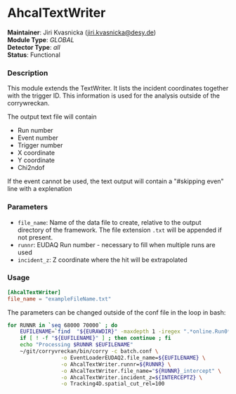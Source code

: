 # AhcalTextWriter
**Maintainer**: Jiri Kvasnicka (<jiri.kvasnicka@desy.de>)  
**Module Type**: *GLOBAL*  
**Detector Type**: *all*  
**Status**: Functional

### Description
This module extends the TextWriter. It lists the incident coordinates together with the trigger ID. This information is used for the analysis outside of the corrywreckan.

The output text file will contain
* Run number
* Event number
* Trigger number
* X coordinate
* Y coordinate
* Chi2ndof

If the event cannot be used, the text output will contain a "#skipping even" line with a explenation

### Parameters
* `file_name`:  Name of the data file to create, relative to the output directory of the framework. The file extension `.txt` will be appended if not present.
* `runnr`: EUDAQ Run number - necessary to fill when multiple runs are used
* `incident_z`: Z coordinate where the hit will be extrapolated
### Usage
```toml
[AhcalTextWriter]
file_name = "exampleFileName.txt"
```

The parameters can be changed outside of the conf file in the loop in bash:
```bash
for RUNNR in `seq 68000 70000` ; do
    EUFILENAME=`find  "${EURAWDIR}" -maxdepth 1 -iregex ".*online.Run0*${RUNNR}.*raw"`
    if [ ! -f "${EUFILENAME}" ] ; then continue ; fi
    echo "Processing $RUNNR $EUFILENAME"
    ~/git/corryvreckan/bin/corry -c batch.conf \
				 -o EventLoaderEUDAQ2.file_name=${EUFILENAME} \
				 -o AhcalTextWriter.runnr=${RUNNR} \
				 -o AhcalTextWriter.file_name="${RUNNR}_intercept" \
				 -o AhcalTextWriter.incident_z=${INTERCEPTZ} \
				 -o Tracking4D.spatial_cut_rel=100
```
